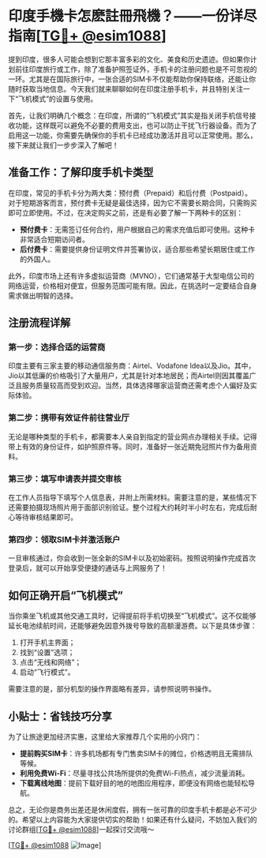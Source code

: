 # 印度手機卡怎麽註冊飛機？——一份详尽指南[[TG💪+ @esim1088](https://t.me/s/esim1088)]

提到印度，很多人可能会想到它那丰富多彩的文化、美食和历史遗迹。但如果你计划前往印度旅行或工作，除了准备护照签证外，手机卡的注册问题也是不可忽视的一环。尤其是在国际旅行中，一张合适的SIM卡不仅能帮助你保持联络，还能让你随时获取当地信息。今天我们就来聊聊如何在印度注册手机卡，并且特别关注一下“飞机模式”的设置与使用。

首先，让我们明确几个概念：在印度，所谓的“飞机模式”其实是指关闭手机信号接收功能，这样既可以避免不必要的费用支出，也可以防止干扰飞行器设备。而为了启用这一功能，你需要先确保你的手机卡已经成功激活并且可以正常使用。那么，接下来就让我们一步步深入了解吧！

## 准备工作：了解印度手机卡类型

在印度，常见的手机卡分为两大类：预付费（Prepaid）和后付费（Postpaid）。对于短期游客而言，预付费卡无疑是最佳选择，因为它不需要长期合同，只需购买即可立即使用。不过，在决定购买之前，还是有必要了解一下两种卡的区别：

- **预付费卡**：无需签订任何合约，用户根据自己的需求充值后即可使用。这种卡非常适合短期访问者。
- **后付费卡**：需要提供身份证明文件并签署协议，适合那些希望长期居住或工作的外国人。

此外，印度市场上还有许多虚拟运营商（MVNO），它们通常基于大型电信公司的网络运营，价格相对便宜，但服务范围可能有限。因此，在挑选时一定要结合自身需求做出明智的选择。

## 注册流程详解

### 第一步：选择合适的运营商

印度主要有三家主要的移动通信服务商：Airtel、Vodafone Idea以及Jio。其中，Jio以其低廉的价格吸引了大量用户，尤其是针对本地居民；而Airtel则因其覆盖广泛且服务质量较高而受到欢迎。当然，具体选择哪家运营商还需考虑个人偏好及实际体验。

### 第二步：携带有效证件前往营业厅

无论是哪种类型的手机卡，都需要本人亲自到指定的营业网点办理相关手续。记得带上有效的身份证件，如护照原件等。同时，准备好一张近期免冠照片作为备用资料。

### 第三步：填写申请表并提交审核

在工作人员指导下填写个人信息表，并附上所需材料。需要注意的是，某些情况下还需要拍摄现场照片用于面部识别验证。整个过程大约耗时半小时左右，完成后耐心等待审核结果即可。

### 第四步：领取SIM卡并激活账户

一旦审核通过，你会收到一张全新的SIM卡以及初始密码。按照说明操作完成首次登录后，就可以开始享受便捷的通话与上网服务了！

## 如何正确开启“飞机模式”

当你乘坐飞机或其他交通工具时，记得提前将手机切换至“飞机模式”。这不仅能够延长电池续航时间，还能够避免因意外拨号导致的高额漫游费。以下是具体步骤：

1. 打开手机主界面；
2. 找到“设置”选项；
3. 点击“无线和网络”；
4. 启动“飞行模式”。

需要注意的是，部分机型的操作界面略有差异，请参照说明书操作。

## 小贴士：省钱技巧分享

为了让旅途更加经济实惠，这里给大家推荐几个实用的小窍门：

- **提前购买SIM卡**：许多机场都有专门售卖SIM卡的摊位，价格透明且无需排队等候。
- **利用免费Wi-Fi**：尽量寻找公共场所提供的免费Wi-Fi热点，减少流量消耗。
- **下载离线地图**：提前下载好目的地的地图应用程序，即便没有网络也能轻松导航。

总之，无论你是商务出差还是休闲度假，拥有一张可靠的印度手机卡都是必不可少的。希望以上内容能为大家提供切实的帮助！如果还有什么疑问，不妨加入我们的讨论群组[[TG💪+ @esim1088](https://t.me/s/esim1088)]一起探讨交流哦～

[[TG💪+ @esim1088](https://t.me/s/esim1088) ![Image](https://i.postimg.cc/4NQfJmqS/Snipaste-2025-05-13-00-14-12.png)]